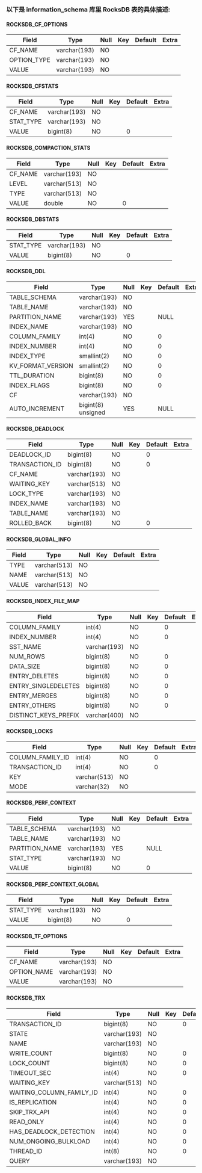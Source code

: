 
### 以下是 information_schema 库里 RocksDB 表的具体描述:

#### ROCKSDB_CF_OPTIONS

| Field       | Type         | Null | Key | Default | Extra |
|-------------|--------------|------|-----|---------|-------|
| CF_NAME     | varchar(193) | NO   |     |         |       |
| OPTION_TYPE | varchar(193) | NO   |     |         |       |
| VALUE       | varchar(193) | NO   |     |         |       |


#### ROCKSDB_CFSTATS

| Field     | Type         | Null | Key | Default | Extra |
|-----------|--------------|------|-----|---------|-------|
| CF_NAME   | varchar(193) | NO   |     |         |       |
| STAT_TYPE | varchar(193) | NO   |     |         |       |
| VALUE     | bigint(8)    | NO   |     | 0       |       |


#### ROCKSDB_COMPACTION_STATS

| Field   | Type         | Null | Key | Default | Extra |
|---------|--------------|------|-----|---------|-------|
| CF_NAME | varchar(193) | NO   |     |         |       |
| LEVEL   | varchar(513) | NO   |     |         |       |
| TYPE    | varchar(513) | NO   |     |         |       |
| VALUE   | double       | NO   |     | 0       |       |


#### ROCKSDB_DBSTATS

| Field     | Type         | Null | Key | Default | Extra |
|-----------|--------------|------|-----|---------|-------|
| STAT_TYPE | varchar(193) | NO   |     |         |       |
| VALUE     | bigint(8)    | NO   |     | 0       |       |


#### ROCKSDB_DDL

| Field             | Type               | Null | Key | Default | Extra |
|-------------------|--------------------|------|-----|---------|-------|
| TABLE_SCHEMA      | varchar(193)       | NO   |     |         |       |
| TABLE_NAME        | varchar(193)       | NO   |     |         |       |
| PARTITION_NAME    | varchar(193)       | YES  |     | NULL    |       |
| INDEX_NAME        | varchar(193)       | NO   |     |         |       |
| COLUMN_FAMILY     | int(4)             | NO   |     | 0       |       |
| INDEX_NUMBER      | int(4)             | NO   |     | 0       |       |
| INDEX_TYPE        | smallint(2)        | NO   |     | 0       |       |
| KV_FORMAT_VERSION | smallint(2)        | NO   |     | 0       |       |
| TTL_DURATION      | bigint(8)          | NO   |     | 0       |       |
| INDEX_FLAGS       | bigint(8)          | NO   |     | 0       |       |
| CF                | varchar(193)       | NO   |     |         |       |
| AUTO_INCREMENT    | bigint(8) unsigned | YES  |     | NULL    |       |


#### ROCKSDB_DEADLOCK

| Field          | Type         | Null | Key | Default | Extra |
|----------------|--------------|------|-----|---------|-------|
| DEADLOCK_ID    | bigint(8)    | NO   |     | 0       |       |
| TRANSACTION_ID | bigint(8)    | NO   |     | 0       |       |
| CF_NAME        | varchar(193) | NO   |     |         |       |
| WAITING_KEY    | varchar(513) | NO   |     |         |       |
| LOCK_TYPE      | varchar(193) | NO   |     |         |       |
| INDEX_NAME     | varchar(193) | NO   |     |         |       |
| TABLE_NAME     | varchar(193) | NO   |     |         |       |
| ROLLED_BACK    | bigint(8)    | NO   |     | 0       |       |


#### ROCKSDB_GLOBAL_INFO

| Field | Type         | Null | Key | Default | Extra |
|-------|--------------|------|-----|---------|-------|
| TYPE  | varchar(513) | NO   |     |         |       |
| NAME  | varchar(513) | NO   |     |         |       |
| VALUE | varchar(513) | NO   |     |         |       |


#### ROCKSDB_INDEX_FILE_MAP

| Field                | Type         | Null | Key | Default | Extra |
|----------------------|--------------|------|-----|---------|-------|
| COLUMN_FAMILY        | int(4)       | NO   |     | 0       |       |
| INDEX_NUMBER         | int(4)       | NO   |     | 0       |       |
| SST_NAME             | varchar(193) | NO   |     |         |       |
| NUM_ROWS             | bigint(8)    | NO   |     | 0       |       |
| DATA_SIZE            | bigint(8)    | NO   |     | 0       |       |
| ENTRY_DELETES        | bigint(8)    | NO   |     | 0       |       |
| ENTRY_SINGLEDELETES  | bigint(8)    | NO   |     | 0       |       |
| ENTRY_MERGES         | bigint(8)    | NO   |     | 0       |       |
| ENTRY_OTHERS         | bigint(8)    | NO   |     | 0       |       |
| DISTINCT_KEYS_PREFIX | varchar(400) | NO   |     |         |       |


#### ROCKSDB_LOCKS

| Field            | Type         | Null | Key | Default | Extra |
|------------------|--------------|------|-----|---------|-------|
| COLUMN_FAMILY_ID | int(4)       | NO   |     | 0       |       |
| TRANSACTION_ID   | int(4)       | NO   |     | 0       |       |
| KEY              | varchar(513) | NO   |     |         |       |
| MODE             | varchar(32)  | NO   |     |         |       |


#### ROCKSDB_PERF_CONTEXT

| Field          | Type         | Null | Key | Default | Extra |
|----------------|--------------|------|-----|---------|-------|
| TABLE_SCHEMA   | varchar(193) | NO   |     |         |       |
| TABLE_NAME     | varchar(193) | NO   |     |         |       |
| PARTITION_NAME | varchar(193) | YES  |     | NULL    |       |
| STAT_TYPE      | varchar(193) | NO   |     |         |       |
| VALUE          | bigint(8)    | NO   |     | 0       |       |


#### ROCKSDB_PERF_CONTEXT_GLOBAL

| Field     | Type         | Null | Key | Default | Extra |
|-----------|--------------|------|-----|---------|-------|
| STAT_TYPE | varchar(193) | NO   |     |         |       |
| VALUE     | bigint(8)    | NO   |     | 0       |       |


#### ROCKSDB_TF_OPTIONS

| Field       | Type         | Null | Key | Default | Extra |
|-------------|--------------|------|-----|---------|-------|
| CF_NAME     | varchar(193) | NO   |     |         |       |
| OPTION_NAME | varchar(193) | NO   |     |         |       |
| VALUE       | varchar(193) | NO   |     |         |       |


#### ROCKSDB_TRX

| Field                    | Type         | Null | Key | Default | Extra |
|--------------------------|--------------|------|-----|---------|-------|
| TRANSACTION_ID           | bigint(8)    | NO   |     | 0       |       |
| STATE                    | varchar(193) | NO   |     |         |       |
| NAME                     | varchar(193) | NO   |     |         |       |
| WRITE_COUNT              | bigint(8)    | NO   |     | 0       |       |
| LOCK_COUNT               | bigint(8)    | NO   |     | 0       |       |
| TIMEOUT_SEC              | int(4)       | NO   |     | 0       |       |
| WAITING_KEY              | varchar(513) | NO   |     |         |       |
| WAITING_COLUMN_FAMILY_ID | int(4)       | NO   |     | 0       |       |
| IS_REPLICATION           | int(4)       | NO   |     | 0       |       |
| SKIP_TRX_API             | int(4)       | NO   |     | 0       |       |
| READ_ONLY                | int(4)       | NO   |     | 0       |       |
| HAS_DEADLOCK_DETECTION   | int(4)       | NO   |     | 0       |       |
| NUM_ONGOING_BULKLOAD     | int(4)       | NO   |     | 0       |       |
| THREAD_ID                | int(8)       | NO   |     | 0       |       |
| QUERY                    | varchar(193) | NO   |     |         |       |

